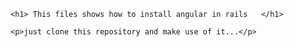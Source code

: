 
    <h1> This files shows how to install angular in rails   </h1>
    
    <p>just clone this repository and make use of it...</p>
    
